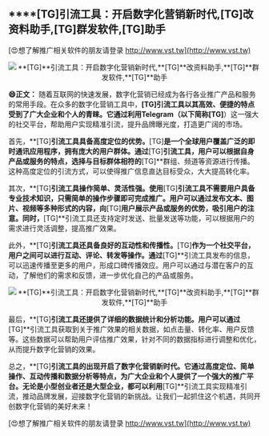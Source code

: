 ## ****[TG]**引流工具：开启数字化营销新时代,**[TG]**改资料助手,**[TG]**群发软件,**[TG]**助手**

[😍想了解推广相关软件的朋友请登录 http://www.vst.tw](http://www.vst.tw)

 <center><img src="https://vst.tw/MP4/tuiguang/png/1.png" alt="**[TG]**引流工具：开启数字化营销新时代,**[TG]**改资料助手,**[TG]**群发软件,**[TG]**助手"></center>

**😄正文：**
随着互联网的快速发展，数字化营销已经成为各行各业推广产品和服务的常用手段。在众多的数字化营销工具中，**[TG]**引流工具以其高效、便捷的特点受到了广大企业和个人的青睐。它通过利用Telegram（以下简称**[TG]**）这一强大的社交平台，帮助用户实现精准引流，提升品牌曝光度，打造更广阔的市场。

首先，**[TG]**引流工具具备高度定位的优势。**[TG]**是一个全球用户覆盖广泛的即时通讯应用程序，拥有庞大的用户群体。通过**[TG]**引流工具，用户可以根据自身产品或服务的特点，选择与目标群体相符的**[TG]**群组、频道等资源进行传播。这种高度定位的引流方式，可以使得推广信息直达目标受众，大大提高转化率。

其次，**[TG]**引流工具操作简单、灵活性强。使用**[TG]**引流工具不需要用户具备专业技术知识，只需简单的操作步骤即可完成推广。用户可以通过发布文本、图片、视频等多种形式的内容，向**[TG]**用户展示产品或服务的优势，吸引用户的注意。同时，**[TG]**引流工具还支持定时发送、批量发送等功能，可以根据用户的需求进行灵活调整，提高推广效果。

此外，**[TG]**引流工具还具备良好的互动性和传播性。**[TG]**作为一个社交平台，用户之间可以进行互动、评论、转发等操作。通过**[TG]**引流工具发布的信息，可以迅速传播至更多的用户，形成口碑传播效应。用户可以通过与潜在客户的互动，了解他们的需求和反馈，进一步优化自己的产品或服务。

 <center><img src="https://vst.tw/MP4/tuiguang/png/6.png" alt="**[TG]**引流工具：开启数字化营销新时代,**[TG]**改资料助手,**[TG]**群发软件,**[TG]**助手"></center>

最后，**[TG]**引流工具还提供了详细的数据统计和分析功能。用户可以通过**[TG]**引流工具获取到关于推广效果的相关数据，如点击量、转化率、用户反馈等。这些数据可以帮助用户评估推广效果，针对不同的数据指标进行调整和优化，从而提升数字化营销的效果。

总之，**[TG]**引流工具的出现开启了数字化营销新时代。它通过高度定位、简单操作、互动传播和数据分析等特点，为广大企业和个人提供了一个强大的推广平台。无论是小型创业者还是大型企业，都可以利用**[TG]**引流工具实现精准引流，推动品牌发展，迎接数字化营销的新挑战。让我们一起抓住这个机遇，共同开创数字化营销的美好未来！

[😍想了解推广相关软件的朋友请登录 http://www.vst.tw](http://www.vst.tw)



